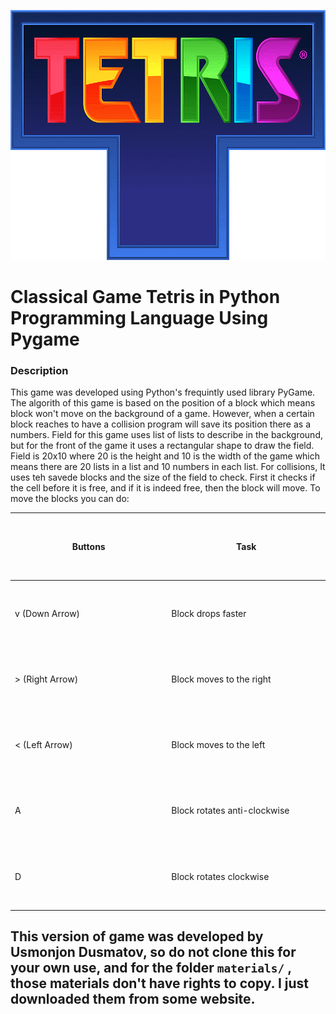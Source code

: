 <img src="materials/pngwing.com.png" height="400"><br>
# Classical Game Tetris in Python Programming Language Using Pygame
### Description
This game was developed using Python's frequintly used library PyGame. The algorith of this game is based on the position of a block which means block won't move on the background of a game. However, when a certain block reaches to have a collision program will save its position there as a numbers. Field for this game uses list of lists to describe in the background, but for the front of the game it uses a rectangular shape to draw the field. Field is 20x10 where 20 is the height and 10 is the width of the game which means there are 20 lists in a list and 10 numbers in each list. For collisions, It uses teh savede blocks and the  size of the field to check. First it checks if the cell before it is free, and if it is indeed free, then the block will move. To move the blocks you can do:
<table>
    <thead>
        <tr>
            <th width="300px" height="100px">Buttons</th>
            <th width="300px" height="100px">Task</th>
        </tr>
    </thead>
    <tr>
        <td width="300px" height="100px">v (Down Arrow)</td>
        <td width="300px" height="100px">Block drops faster</td>
    </tr>
    <tr>
        <td width="300px" height="100px">> (Right Arrow)</td>
        <td width="300px" height="100px">Block moves to the right</td>
    </tr>
    <tr>
        <td width="300px" height="100px">< (Left Arrow)</td>
        <td width="300px" height="100px">Block moves to the left</td>
    </tr>
    <tr>
        <td width="300px" height="100px">A</td>
        <td width="300px" height="100px">Block rotates anti-clockwise</td>
    </tr>
    <tr>
        <td width="300px" height="100px">D</td>
        <td width="300px" height="100px">Block rotates clockwise</td>
    </tr>
</table>
<h2>This version of game was developed by Usmonjon Dusmatov, so do not clone this for your own use, and for the folder <code>materials/</code> , those materials don't have rights to copy. I just downloaded them from some website.</h2>